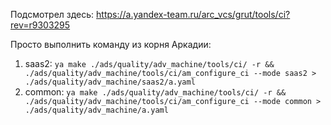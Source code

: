 Подсмотрел здесь: https://a.yandex-team.ru/arc_vcs/grut/tools/ci?rev=r9303295

Просто выполнить команду из корня Аркадии:
1. saas2: `ya make ./ads/quality/adv_machine/tools/ci/ -r && ./ads/quality/adv_machine/tools/ci/am_configure_ci --mode saas2 > ./ads/quality/adv_machine/saas2/a.yaml`
2. common: `ya make ./ads/quality/adv_machine/tools/ci/ -r && ./ads/quality/adv_machine/tools/ci/am_configure_ci --mode common > ./ads/quality/adv_machine/a.yaml`
